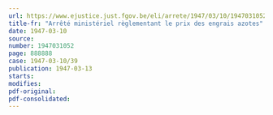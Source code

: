 ```yaml
---
url: https://www.ejustice.just.fgov.be/eli/arrete/1947/03/10/1947031052/justel
title-fr: "Arrêté ministériel règlementant le prix des engrais azotes"
date: 1947-03-10
source:
number: 1947031052
page: 888888
case: 1947-03-10/39
publication: 1947-03-13
starts:
modifies:
pdf-original:
pdf-consolidated:
---
```


